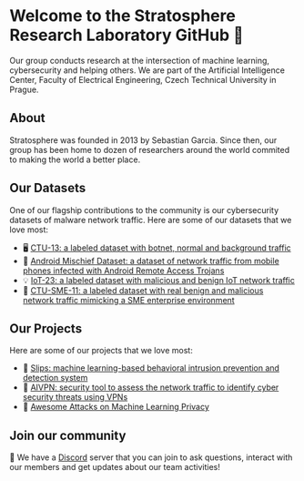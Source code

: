 # Welcome to the Stratosphere Research Laboratory GitHub 👋

Our group conducts research at the intersection of machine learning, cybersecurity and helping others. We are part of the Artificial Intelligence Center, Faculty of Electrical Engineering, Czech Technical University in Prague.

## About

Stratosphere was founded in 2013 by Sebastian Garcia. Since then, our group has been home to dozen of researchers around the world commited to making the world a better place. 

## Our Datasets

One of our flagship contributions to the community is our cybersecurity datasets of malware network traffic. Here are some of our datasets that we love most:

- 🖥️ [CTU-13: a labeled dataset with botnet, normal and background traffic](https://www.stratosphereips.org/datasets-ctu13)
- 📱 [Android Mischief Dataset: a dataset of network traffic from mobile phones infected with Android Remote Access Trojans](https://www.stratosphereips.org/android-mischief-dataset)
- 💡 [IoT-23: a labeled dataset with malicious and benign IoT network traffic](https://www.stratosphereips.org/datasets-iot23)
- 🦠 [CTU-SME-11: a labeled dataset with real benign and malicious network traffic mimicking a SME enterprise environment](https://zenodo.org/records/7958259)

## Our Projects

Here are some of our projects that we love most:

- 👾 [Slips: machine learning-based behavioral intrusion prevention and detection system](https://github.com/stratosphereips/StratosphereLinuxIPS/)
- 🔐 [AIVPN: security tool to assess the network traffic to identify cyber security threats using VPNs](https://github.com/stratosphereips/AIVPN)
- 📑 [Awesome Attacks on Machine Learning Privacy](https://github.com/stratosphereips/awesome-ml-privacy-attacks)

## Join our community

📡 We have a [Discord](https://discord.gg/9QvuCrsZax) server that you can join to ask questions, interact with our members and get updates about our team activities!
